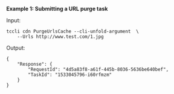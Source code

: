 **Example 1: Submitting a URL purge task**



Input: 

```
tccli cdn PurgeUrlsCache --cli-unfold-argument  \
    --Urls http://www.test.com/1.jpg
```

Output: 
```
{
    "Response": {
        "RequestId": "4d5a83f8-a61f-445b-8036-5636be640bef",
        "TaskId": "1533045796-i60rfmzm"
    }
}
```

